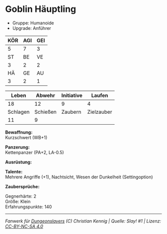 # Goblin Häuptling  
- Gruppe: Humanoide  
- Upgrade: Anführer  

| KÖR | AGI | GEI |  
| --- | --- | --- |  
| 5   | 7   | 3   |
| ST  | BE  | VE  |  
| 3   | 2   | 2   |
| HÄ  | GE  | AU  |  
| 3   | 2   | 1   |


| Leben    | Abwehr   | Initiative | Laufen     |
| -------- | -------- | ---------- | ---------- |
| 18       | 12       | 9          | 4          |
| Schlagen | Schießen | Zaubern    | Zielzauber |
| 11       | 9        |            |            |

**Bewaffnung:**  
Kurzschwert (WB+1)

**Panzerung:**  
Kettenpanzer (PA+2, LA-0.5)

**Ausrüstung:**  


**Talente:**  
Mehrere Angriffe (+1), Nachtsicht, Wesen der Dunkelheit (Settingoption)

**Zaubersprüche:**  


Gegnerhärte: 2  
Größe: Klein  
Erfahrungspunkte: 140  



___
*Fanwerk für [Dungeonslayers](https://www.dungeonslayers.net/) (C) Christian Kennig | Quelle: Slay! #1 | Lizenz: [CC-BY-NC-SA 4.0](https://creativecommons.org/licenses/by-nc-sa/4.0/deed.de)*